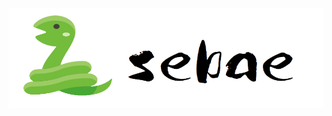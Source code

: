 <div align=center>    
<a href="#"><img src="https://raw.githubusercontent.com/xxrBear/image/master/202301151046793.png"  width="660" height="160"></a>
</div>
